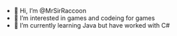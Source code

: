 - 👋 Hi, I’m @MrSirRaccoon
- 👀 I’m interested in games and codeing for games
- 🌱 I’m currently learning Java but have worked with C#

<!---
MrSirRaccoon/MrSirRaccoon is a ✨ special ✨ repository because its `README.md` (this file) appears on your GitHub profile.
You can click the Preview link to take a look at your changes.
--->
